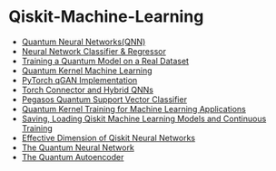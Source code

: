 # Qiskit-Machine-Learning

* [Quantum Neural Networks(QNN)]()
* [Neural Network Classifier & Regressor]()
* [Training a Quantum Model on a Real Dataset]()
* [Quantum Kernel Machine Learning]()
* [PyTorch qGAN Implementation]()
* [Torch Connector and Hybrid QNNs]()
* [Pegasos Quantum Support Vector Classifier]()
* [Quantum Kernel Training for Machine Learning Applications]()
* [Saving, Loading Qiskit Machine Learning Models and Continuous Training]()
* [Effective Dimension of Qiskit Neural Networks]()
* [The Quantum Neural Network]()
* [The Quantum Autoencoder]()
